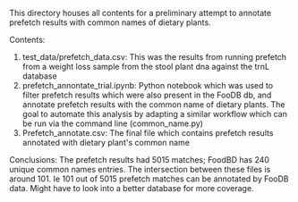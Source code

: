 This directory houses all contents for a preliminary attempt to annotate prefetch results with common names of dietary plants.

Contents:
1. test_data/prefetch_data.csv: This was the results from running prefetch from a weight loss sample from the stool plant dna against the trnL database
2. prefetch_annontate_trial.ipynb: Python notebook which was used to filter prefetch results which were also present in the FooDB db, and annotate prefetch results with the common name of dietary plants. The goal to automate this analysis by adapting a similar workflow which can be run via the command line (common_name.py)
3. Prefetch_annotate.csv: The final file which contains prefetch results annotated with dietary plant's common name

Conclusions:
The prefetch results had 5015 matches; FoodBD has 240 unique common names entries. The intersection between these files is around 101. Ie 101 out of 5015 prefetch matches can be annotated by FooDB data. Might have to look into a better database for more coverage.

